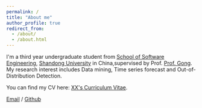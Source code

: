 ```yaml
---
permalink: /
title: "About me"
author_profile: true
redirect_from: 
  - /about/
  - /about.html
---
```


I'm a third year undergraduate student from [School of Software Engineering](https://www.sc.sdu.edu.cn/), [Shandong University](https://www.sdu.edu.cn/index.htm) in China,supervised by Prof. [Prof. Gong](https://faculty.sdu.edu.cn/gongyongshun/zh_CN/index.htm). My research interest includes Data mining, Time series forecast and Out-of-Distribution Detection.

You can find my CV here: [XX's Curriculum Vitae](../assets/RenderCV_sb2nov_Theme.pdf).

[Email](mailto:202200300208@mail.sdu.edu.cn) / [Github](https://github.com/gaoweijun5)

